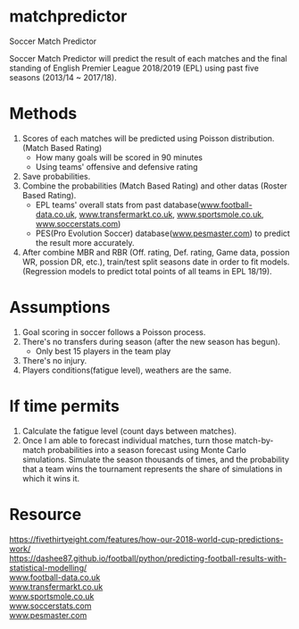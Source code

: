 # matchpredictor
Soccer Match Predictor

Soccer Match Predictor will predict the result of each matches and the final standing of English Premier League 2018/2019 (EPL) using past five seasons (2013/14 ~ 2017/18). 

# Methods
1. Scores of each matches will be predicted using Poisson distribution. (Match Based Rating)
    - How many goals will be scored in 90 minutes
    - Using teams' offensive and defensive rating 
2. Save probabilities.
3. Combine the probabilities (Match Based Rating) and other datas (Roster Based Rating).
    - EPL teams' overall stats from past database(www.football-data.co.uk, www.transfermarkt.co.uk, www.sportsmole.co.uk, www.soccerstats.com)
    - PES(Pro Evolution Soccer) database(www.pesmaster.com) to predict the result more accurately.
4. After combine MBR and RBR (Off. rating, Def. rating, Game data, possion WR, possion DR, etc.), train/test split seasons date in order to fit models.(Regression models to predict total points of all teams in EPL 18/19).

# Assumptions
1. Goal scoring in soccer follows a Poisson process.
2. There's no transfers during season (after the new season has begun).
    - Only best 15 players in the team play
3. There's no injury.
4. Players conditions(fatigue level), weathers are the same.


# If time permits
1. Calculate the fatigue level (count days between matches).
2. Once I am able to forecast individual matches, turn those match-by-match probabilities into a season forecast using Monte Carlo simulations. Simulate the season thousands of times, and the probability that a team wins the tournament represents the share of simulations in which it wins it.


# Resource
https://fivethirtyeight.com/features/how-our-2018-world-cup-predictions-work/   
https://dashee87.github.io/football/python/predicting-football-results-with-statistical-modelling/  
www.football-data.co.uk   
www.transfermarkt.co.uk   
www.sportsmole.co.uk   
www.soccerstats.com   
www.pesmaster.com  
